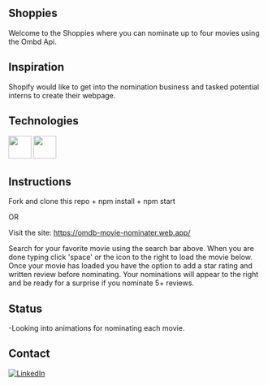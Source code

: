 ## Shoppies
Welcome to the Shoppies where you can nominate up to four movies using the Ombd Api.

## Inspiration
Shopify would like to get into the nomination business and tasked potential interns to create their webpage. 

## Technologies
<img src="https://cdn4.iconfinder.com/data/icons/logos-3/600/React.js_logo-512.png" width="45" height="45"/>

<img src="https://upload.wikimedia.org/wikipedia/commons/thumb/9/99/Unofficial_JavaScript_logo_2.svg/1024px-Unofficial_JavaScript_logo_2.svg.png" width="45" height="45"/>


## Instructions
Fork and clone this repo + npm install + npm start

OR

Visit the site: https://omdb-movie-nominater.web.app/

Search for your favorite movie using the search bar above. When you are done typing click 'space' or the icon to the right to load the movie below. Once your movie has loaded you have the option to add a star rating and written review before nominating. Your nominations will appear to the right and be ready for a surprise if you nominate 5+ reviews. 

## Status
-Looking into animations for nominating each movie. 

## Contact
<a href='https://www.linkedin.com/in/javaria-brascom-0510991bb/'><img alt="LinkedIn" src="https://img.shields.io/badge/linkedin%20-%230077B5.svg?&style=for-the-badge&logo=linkedin&logoColor=white"/></a>

